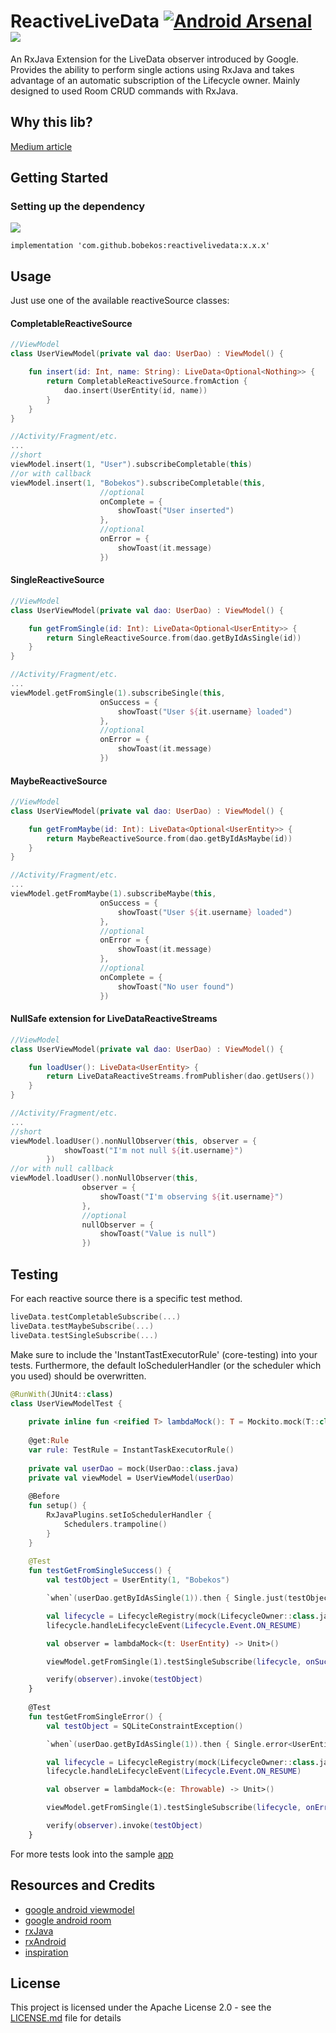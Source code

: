 # ReactiveLiveData [![Android Arsenal](https://img.shields.io/badge/Android%20Arsenal-ReactiveLiveData-green.svg?style=flat )]( https://android-arsenal.com/details/1/7052 ) [![](https://img.shields.io/badge/minSdk-16-brightgreen.svg)]()

An RxJava Extension for the LiveData observer introduced by Google. Provides the ability to perform single actions using RxJava and takes advantage of an automatic subscription of the Lifecycle owner. Mainly designed to used Room CRUD commands with RxJava.

## Why this lib?

[Medium article](https://medium.com/@bobek.bobekos/android-room-livedata-and-rxjava-c6aa0aac9b2c)

## Getting Started

### Setting up the dependency

[![](https://api.bintray.com/packages/bobekos/maven/ReactiveLiveData/images/download.svg)](https://bintray.com/bobekos/maven/ReactiveLiveData/_latestVersio)
```
implementation 'com.github.bobekos:reactivelivedata:x.x.x'
```

## Usage

Just use one of the available reactiveSource classes:

#### CompletableReactiveSource

```kotlin
//ViewModel
class UserViewModel(private val dao: UserDao) : ViewModel() {

    fun insert(id: Int, name: String): LiveData<Optional<Nothing>> {
        return CompletableReactiveSource.fromAction {
            dao.insert(UserEntity(id, name))
        }
    }
}

//Activity/Fragment/etc.
...
//short
viewModel.insert(1, "User").subscribeCompletable(this)
//or with callback
viewModel.insert(1, "Bobekos").subscribeCompletable(this,
                    //optional
                    onComplete = {
                        showToast("User inserted")
                    },
                    //optional
                    onError = {
                        showToast(it.message)
                    })
```

#### SingleReactiveSource

```kotlin
//ViewModel
class UserViewModel(private val dao: UserDao) : ViewModel() {

    fun getFromSingle(id: Int): LiveData<Optional<UserEntity>> {
        return SingleReactiveSource.from(dao.getByIdAsSingle(id))
    }
}

//Activity/Fragment/etc.
...
viewModel.getFromSingle(1).subscribeSingle(this,
                    onSuccess = {
                        showToast("User ${it.username} loaded")
                    },
                    //optional
                    onError = {
                        showToast(it.message)
                    })
```

#### MaybeReactiveSource

```kotlin
//ViewModel
class UserViewModel(private val dao: UserDao) : ViewModel() {

    fun getFromMaybe(id: Int): LiveData<Optional<UserEntity>> {
        return MaybeReactiveSource.from(dao.getByIdAsMaybe(id))
    }
}

//Activity/Fragment/etc.
...
viewModel.getFromMaybe(1).subscribeMaybe(this,
                    onSuccess = {
                        showToast("User ${it.username} loaded")
                    },
                    //optional
                    onError = {
                        showToast(it.message)
                    },
                    //optional
                    onComplete = {
                        showToast("No user found")
                    })
```

#### NullSafe extension for LiveDataReactiveStreams

```kotlin
//ViewModel
class UserViewModel(private val dao: UserDao) : ViewModel() {

    fun loadUser(): LiveData<UserEntity> {
        return LiveDataReactiveStreams.fromPublisher(dao.getUsers())
    }
}

//Activity/Fragment/etc.
...
//short
viewModel.loadUser().nonNullObserver(this, observer = {
            showToast("I'm not null ${it.username}")
        })
//or with null callback
viewModel.loadUser().nonNullObserver(this,
                observer = {
                    showToast("I'm observing ${it.username}")
                },
                //optional
                nullObserver = {
                    showToast("Value is null")
                })
```

## Testing

For each reactive source there is a specific test method.
```kotlin
liveData.testCompletableSubscribe(...)
liveData.testMaybeSubscribe(...)
liveData.testSingleSubscribe(...)
```

Make sure to include the 'InstantTastExecutorRule' (core-testing) into your tests. Furthermore, the default IoSchedulerHandler (or the scheduler which you used) should be overwritten.

```kotlin
@RunWith(JUnit4::class)
class UserViewModelTest {
    
    private inline fun <reified T> lambdaMock(): T = Mockito.mock(T::class.java)
    
    @get:Rule
    var rule: TestRule = InstantTaskExecutorRule()
    
    private val userDao = mock(UserDao::class.java)
    private val viewModel = UserViewModel(userDao)
    
    @Before
    fun setup() {
        RxJavaPlugins.setIoSchedulerHandler {
            Schedulers.trampoline()
        }
    }
    
    @Test
    fun testGetFromSingleSuccess() {
        val testObject = UserEntity(1, "Bobekos")

        `when`(userDao.getByIdAsSingle(1)).then { Single.just(testObject) }

        val lifecycle = LifecycleRegistry(mock(LifecycleOwner::class.java))
        lifecycle.handleLifecycleEvent(Lifecycle.Event.ON_RESUME)

        val observer = lambdaMock<(t: UserEntity) -> Unit>()

        viewModel.getFromSingle(1).testSingleSubscribe(lifecycle, onSuccess = observer)

        verify(observer).invoke(testObject)
    }
    
    @Test
    fun testGetFromSingleError() {
        val testObject = SQLiteConstraintException()

        `when`(userDao.getByIdAsSingle(1)).then { Single.error<UserEntity>(testObject) }

        val lifecycle = LifecycleRegistry(mock(LifecycleOwner::class.java))
        lifecycle.handleLifecycleEvent(Lifecycle.Event.ON_RESUME)

        val observer = lambdaMock<(e: Throwable) -> Unit>()

        viewModel.getFromSingle(1).testSingleSubscribe(lifecycle, onError = observer)

        verify(observer).invoke(testObject)
    }
```

For more tests look into the sample [app](https://github.com/bobekos/ReactiveLiveData/blob/master/app/src/test/java/com/github/bobekos/rxviewmodelexample/viewmodel/UserViewModelTest.kt)

## Resources and Credits

* [google android viewmodel](https://developer.android.com/topic/libraries/architecture/viewmodel)
* [google android room](https://developer.android.com/topic/libraries/architecture/room)
* [rxJava](https://github.com/ReactiveX/RxJava)
* [rxAndroid](https://github.com/ReactiveX/RxAndroid)
* [inspiration](https://medium.com/google-developers/room-rxjava-acb0cd4f3757)

## License

This project is licensed under the Apache License 2.0 - see the [LICENSE.md](LICENSE.md) file for details
